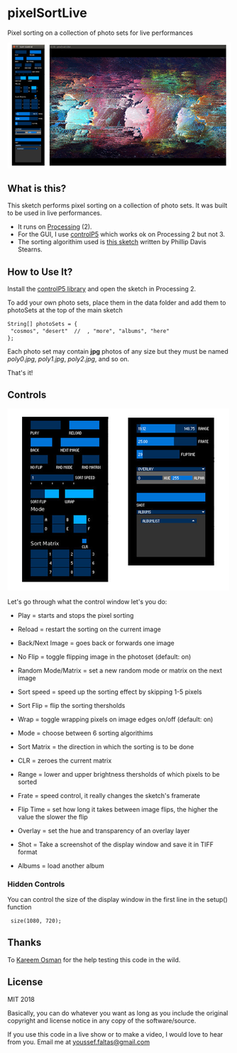 # pixelSortLive

 Pixel sorting on a collection of photo sets for live performances
 
![alt](https://raw.githubusercontent.com/faltastic/pixelSortLive/master/screenshots/main.jpg)

## What is this?

This sketch performs pixel sorting on a collection of photo sets. It was built to be used in live performances.
  
* It runs on [Processing](https://processing.org/) (2). 
* For the GUI, I use [controlP5](http://www.sojamo.de/libraries/controlP5/) which works ok on Processing 2 but not 3. 
* The sorting algorithim used is [this sketch](https://github.com/phillipdavidstearns/aYearInCode/blob/master/Processing%202.2.1/cellSort/cellSort.pde) written by Phillip Davis Stearns. 

## How to Use It?


Install the [controlP5 library](http://www.sojamo.de/libraries/controlP5/) and open the sketch in Processing 2.

To add your own photo sets, place them in the data folder and add them to photoSets at the top of the main sketch

```processing
String[] photoSets = {
 "cosmos", "desert"  //  , "more", "albums", "here"
};
```

Each photo set may contain **jpg** photos of any size but they must be named *poly0.jpg*, *poly1.jpg*, *poly2.jpg*, and so on.

That's it!

## Controls

![alt](https://raw.githubusercontent.com/faltastic/pixelSortLive/master/screenshots/gui.jpg)

Let's go through what the control window let's you do:

* Play = starts and stops the pixel sorting 
* Reload = restart the sorting on the current image


* Back/Next Image = goes back or forwards one image 
* No Flip = toggle flipping image in the photoset (default: on)


* Random Mode/Matrix = set a new random mode or matrix on the next image
* Sort speed = speed up the sorting effect by skipping 1-5 pixels 


* Sort Flip = flip the sorting thersholds 
* Wrap = toggle wrapping pixels on image edges on/off (default: on)


* Mode = choose between 6 sorting algorithims 
* Sort Matrix = the direction in which the sorting is to be done
* CLR = zeroes the current matrix


* Range = lower and upper brightness thersholds of which pixels to be sorted


* Frate = speed control, it really changes the sketch's framerate
* Flip Time = set how long it takes between image flips, the higher the value the slower the flip

* Overlay = set the hue and transparency of an overlay layer


* Shot = Take a screenshot of the display window and save it in TIFF format


* Albums = load another album

### Hidden Controls

You can control the size of the display window in the first line in the setup() function

```processing
 size(1080, 720);
```


## Thanks

To [Kareem Osman](https://vimeo.com/kafkube) for the help testing this code in the wild.

## License

MIT 2018

Basically, you can do whatever you want as long as you include the original copyright and license notice in any copy of the software/source. 

If you use this code in a live show or to make a video, I would love to hear from you. Email me at youssef.faltas@gmail.com 


